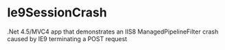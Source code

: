 Ie9SessionCrash
===============

.Net 4.5/MVC4 app that demonstrates an IIS8 ManagedPipelineFilter crash caused by IE9 terminating a POST request